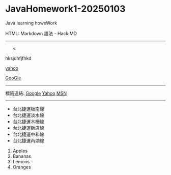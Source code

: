 # JavaHomework1-20250103
Java learning howeWork

HTML:
Markdown 語法 - Hack MD
<hr> 
	<ul>
		<
	</ul>
	hksjdhfjfhkd
	<br>


[yahoo](http://tw.yahoo.com)

[GooGle](http://www.google.com)

---

標籤連結:
[Google][1]
[Yahoo][2]
[MSN][3]

  [1]: http://google.com/        "游標顯示"
  [2]: http://search.yahoo.com/  "游標顯示"
  [3]: http://search.msn.com/    "游標顯示"

---

<ul type="disk">
<li>台北捷運板南線</li>
<li>台北捷運淡水線</li>
<li>台北捷運木柵線</li>
<li>台北捷運新店線</li>
<li>台北捷運中和線</li>
<li>台北捷運內湖線</li>
</ul>

</hr>

<ol type="1">
<li>Apples</li>
<li>Bananas</li>
<li>Lemons</li>
<li>Oranges</li>
</ol>
